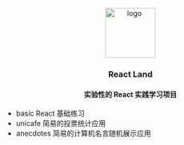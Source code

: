 <p align="center">
  <a href="https://github.com/igaozp/reactland/">
    <img src="https://tomddoan.files.wordpress.com/2019/07/nicepng_react-logo-png_2224705-1.png" alt="logo" width="100">
  </a>

  <h3 align="center">React Land</h3>

  <h4 align="center">
    实验性的 React 实践学习项目
  </h4>
</p>

- basic React 基础练习
- unicafe 简易的投票统计应用
- anecdotes 简易的计算机名言随机展示应用
